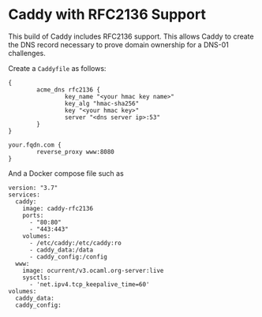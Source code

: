 # Caddy with RFC2136 Support

This build of Caddy includes RFC2136 support.  This allows Caddy to
create the DNS record necessary to prove domain ownership for a DNS-01
challenges.

Create a `Caddyfile` as follows:

```
{
        acme_dns rfc2136 {
                key_name "<your hmac key name>"
                key_alg "hmac-sha256"
                key "<your hmac key>"
                server "<dns server ip>:53"
        }
}

your.fqdn.com {
        reverse_proxy www:8080
}
```

And a Docker compose file such as

```
version: "3.7"
services:
  caddy:
    image: caddy-rfc2136
    ports:
      - "80:80"
      - "443:443"
    volumes:
      - /etc/caddy:/etc/caddy:ro
      - caddy_data:/data
      - caddy_config:/config
  www:
    image: ocurrent/v3.ocaml.org-server:live
    sysctls:
      - 'net.ipv4.tcp_keepalive_time=60'
volumes:
  caddy_data:
  caddy_config:
```

